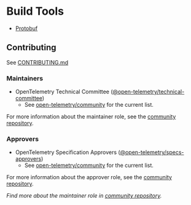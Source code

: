 # Build Tools

* [Protobuf](./protobuf/README.md)

## Contributing

See [CONTRIBUTING.md](CONTRIBUTING.md)

### Maintainers

- OpenTelemetry Technical Committee ([@open-telemetry/technical-committee](https://github.com/orgs/open-telemetry/teams/technical-committee))
  - See [open-telemetry/community](https://github.com/open-telemetry/community/blob/main/community-members.md#technical-committee) for the current list.

For more information about the maintainer role, see the [community repository](https://github.com/open-telemetry/community/blob/main/community-membership.md#maintainer).

### Approvers

- OpenTelemetry Specification Approvers ([@open-telemetry/specs-approvers](https://github.com/orgs/open-telemetry/teams/specs-approvers))
  - See [open-telemetry/community](https://github.com/open-telemetry/community/blob/main/community-members.md#specifications-and-proto) for the current list.

For more information about the approver role, see the [community repository](https://github.com/open-telemetry/community/blob/main/community-membership.md#approver).

_Find more about the maintainer role in [community repository](https://github.com/open-telemetry/community/blob/master/community-membership.md#maintainer)._
